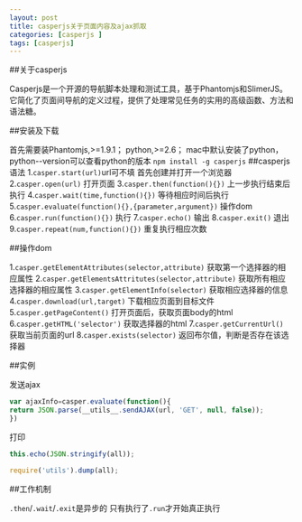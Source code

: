 ```yaml
---
layout: post
title: casperjs关于页面内容及ajax抓取
categories: [casperjs ]
tags: [casperjs]
---
```


##关于casperjs

Casperjs是一个开源的导航脚本处理和测试工具，基于Phantomjs和SlimerJS。它简化了页面间导航的定义过程，提供了处理常见任务的实用的高级函数、方法和语法糖。

##安装及下载

首先需要装Phantomjs,>=1.9.1；
python,>=2.6；
mac中默认安装了python，python--version可以查看python的版本
`npm install -g casperjs`
##casperjs语法
1.`casper.start(url)`url可不填 
首先创建并打开一个浏览器
2.`casper.open(url)`
打开页面
3.`casper.then(function(){})`
上一步执行结束后执行
4.`casper.wait(time,function(){})`
等待相应时间后执行
5.`casper.evaluate(function(){},{parameter,argument})`
操作dom
6.`casper.run(function(){})`
执行
7.`casper.echo()`
输出
8.`casper.exit()`
退出
9.`casper.repeat(num,function(){})`
重复执行相应次数


##操作dom

1.`casper.getElementAttributes(selector,attribute)`
获取第一个选择器的相应属性
2.`casper.getElementsAttritutes(selector,attribute)`
获取所有相应选择器的相应属性
3.`casper.getElementInfo(selector)`
获取相应选择器的信息
4.`casper.download(url,target)`
下载相应页面到目标文件
5.`casper.getPageContent()`
打开页面后，获取页面body的html
6.`casper.getHTML('selector')`
获取选择器的html
7.`casper.getCurrentUrl()`
获取当前页面的url
8.`casper.exists(selector)`
返回布尔值，判断是否存在该选择器

##实例

发送ajax
```js
var ajaxInfo=casper.evaluate(function(){
return JSON.parse(__utils__.sendAJAX(url, 'GET', null, false));
})
```

打印
```js        
this.echo(JSON.stringify(all));
```



```js
require('utils').dump(all);
```
##工作机制

`.then`/`.wait`/`.exit`是异步的
只有执行了`.run`才开始真正执行
